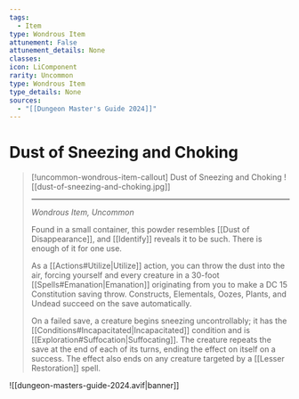 ```yaml
---
tags:
  - Item
type: Wondrous Item
attunement: False
attunement_details: None
classes:
icon: LiComponent
rarity: Uncommon
type: Wondrous Item
type_details: None
sources: 
  - "[[Dungeon Master's Guide 2024]]"
---
```

# Dust of Sneezing and Choking
>[!uncommon-wondrous-item-callout] Dust of Sneezing and Choking
>![[dust-of-sneezing-and-choking.jpg]]
>
>- - -
>_Wondrous Item, Uncommon_
>
>Found in a small container, this powder resembles [[Dust of Disappearance]], and [[Identify]] reveals it to be such. There is enough of it for one use.
>
>As a [[Actions#Utilize\|Utilize]] action, you can throw the dust into the air, forcing yourself and every creature in a 30-foot [[Spells#Emanation\|Emanation]] originating from you to make a DC 15 Constitution saving throw. Constructs, Elementals, Oozes, Plants, and Undead succeed on the save automatically.
>
>On a failed save, a creature begins sneezing uncontrollably; it has the [[Conditions#Incapacitated\|Incapacitated]] condition and is [[Exploration#Suffocation\|Suffocating]]. The creature repeats the save at the end of each of its turns, ending the effect on itself on a success. The effect also ends on any creature targeted by a [[Lesser Restoration]] spell.
>


![[dungeon-masters-guide-2024.avif|banner]]